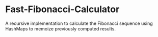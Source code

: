 # Fast-Fibonacci-Calculator
A recursive implementation to calculate the Fibonacci sequence using HashMaps to memoize previously computed results.
